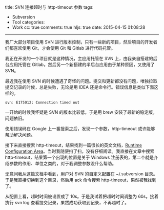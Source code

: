 title: SVN 连接超时与 http-timeout 参数
tags:
  - Subversion
  - Tool
categories:
  - Work
cc: true
comments: true
hljs: true
date: 2015-04-15 01:08:28
---

我厂大部分项目使用 SVN 进行版本控制，只有一些新的项目，然后项目的开发者们都喜欢使用 Git，才会使用 Git 和 Gitlab 进行代码托管。

我正在开发的一个项目就是这种情况，主应用托管在 SVN 上，由我亲自搭建的后台应用托管在 Gitlab，然后另一个新搭建的半后台应用由于某种原因，又使用了 SVN。

最近我在使用 SVN 的时候遭遇了奇怪的问题。提交和更新都没有问题，唯独拉取提交记录的时候，总是失败，无论是用 IDEA 还是命令行。错误信息是类似下面这样的。

```
svn: E175012: Connection timed out
```

<!-- more --><!-- indicate-the-source -->

一开始的时候我怀疑是 SVN 的版本比较低，于是用 brew 安装了最新的稳定版，问题依旧。

使用错误码在 Google 上一番搜索之后，发现一个参数，http-timeout 或许能够帮助解决问题。

接下来直接搜索 http-timeout，结果找到一篇很长的英文文档，[Runtime Configuration Area][1]。当时我随便扫了扫，没有仔细阅读。我直接在文章中搜索 http-timeout，结果第一个出现的位置是关于 Windows 注册表的，第二个就是介绍参数的作用、单位之类的，对于我调整参数没什么帮助。

无意间我从这篇文档中看到，用户对 SVN 的自定义配置在 ~/.subversion 目录。于是我直接切换到这个目录，然后用 ack 命令搜索 http-timeout，果然被我找到了。

从配置上看，超时时间被设置成了 10s。于是我试着把超时时间调整为 60s，接着执行 svn log 查看提交记录，果然成功获取到记录，不再超时了。


[1]: http://svnbook.red-bean.com/en/1.7/svn.advanced.confarea.html

